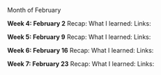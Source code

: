 Month of February

**Week 4: February 2**
Recap:
What I learned:
Links:

**Week 5: February 9**
Recap:
What I learned:
Links:

**Week 6: February 16**
Recap:
What I learned:
Links:

**Week 7: February 23**
Recap:
What I learned:
Links: